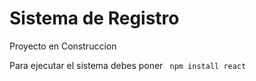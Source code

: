 <h1>Sistema de Registro</h1>

<p>Proyecto en Construccion</p>

Para ejecutar el sistema debes poner
``` npm install react```
